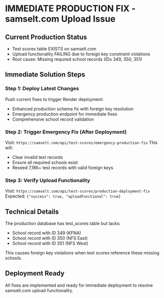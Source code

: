 # IMMEDIATE PRODUCTION FIX - samselt.com Upload Issue

## Current Production Status
- Test scores table EXISTS on samselt.com
- Upload functionality FAILING due to foreign key constraint violations
- Root cause: Missing required school records (IDs 349, 350, 351)

## Immediate Solution Steps

### Step 1: Deploy Latest Changes
Push current fixes to trigger Render deployment:
- Enhanced production schema fix with foreign key resolution
- Emergency production endpoint for immediate fixes
- Comprehensive school record validation

### Step 2: Trigger Emergency Fix (After Deployment)
Visit: `https://samselt.com/api/test-scores/emergency-production-fix`
This will:
- Clear invalid test records
- Ensure all required schools exist
- Reseed 7,186+ test records with valid foreign keys

### Step 3: Verify Upload Functionality
Visit: `https://samselt.com/api/test-scores/production-deployment-fix`
Expected: `{"success": true, "uploadFunctional": true}`

## Technical Details
The production database has test_scores table but lacks:
- School record with ID 349 (KFNA)
- School record with ID 350 (NFS East) 
- School record with ID 351 (NFS West)

This causes foreign key violations when test scores reference these missing schools.

## Deployment Ready
All fixes are implemented and ready for immediate deployment to resolve samselt.com upload functionality.